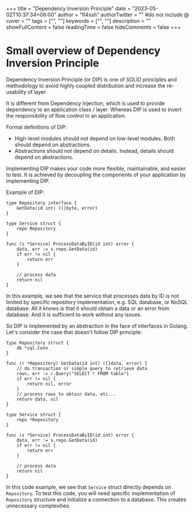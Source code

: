 +++
title = "Dependency Inversion Principle"
date = "2023-05-02T10:37:34+06:00"
author = "fl4ssh"
authorTwitter = "" #do not include @
cover = ""
tags = ["", ""]
keywords = ["", ""]
description = ""
showFullContent = false
readingTime = false
hideComments = false
+++

# Small overview of Dependency Inversion Principle

Dependency Inversion Principle (or DIP) is one of SOLID principles and methodology to avoid highly coupled distribution and increase the re-usability of layer. 

It is different from Dependency Injection, which is used to provide dependency to an application class / layer. Whereas DIP is used to invert the responsibility of flow control in an application.

Formal definitions of DIP:
 - High-level modules should not depend on low-level modules. Both should depend on abstractions.
 - Abstractions should not depend on details. Instead, details should depend on abstractions.

Implementing DIP makes your code more flexible, maintainable, and easier to test. It is achieved by decoupling the components of your application by implementing DIP. 

Example of DIP:
```
type Repository interface {
    GetData(id int) ([]byte, error) 
}

type Service struct {
    repo Repository
}

func (s *Service) ProcessDataByID(id int) error {
    data, err := s.repo.GetData(id)
    if err != nil {
        return err
    }

    // process data
    return nil
}
```
In this example, we see that the service that processes data by ID is not limited by specific repository implementation, e.g. SQL database, or NoSQL database. All it knows is that it should obtain a data or an error from database. And it is sufficient to work without any issues.

So DIP is implemented by an abstraction in the face of interfaces in Golang. Let's consider the case that doesn't follow DIP principle:
```
type Repository struct {
    db *sql.Conn
}

func (r *Repository) GetData(id int) ([]data, error) {
    // do transaction or simple query to retrieve data
    rows, err := r.Query("SELECT * FROM table") 
    if err != nil {
        return nil, error
    }
    // process rows to obtain data, etc...
    return data, nil
}

type Service struct {
    repo *Repository
}

func (s *Service) ProcessDataByID(id int) error {
    data, err := s.repo.GetData(id)
    if err != nil {
        return err
    }

    // process data
    return nil
}
```
In this code example, we see that `Service` struct directly depends on `Repository`. To test this code, you will need specific implementation of `Repository` structure and initialize a connection to a database. This creates unnecessary complexities.
